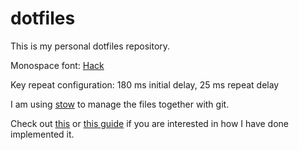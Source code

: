 # dotfiles

This is my personal dotfiles repository.

Monospace font: [Hack](https://github.com/source-foundry/Hack)

Key repeat configuration: 180 ms initial delay, 25 ms repeat delay

I am using [stow](https://www.gnu.org/software/stow/) to manage the files together with git.

Check out [this](http://www.garin.io/dotfiles-with-stow) or [this guide](https://alexpearce.me/2016/02/managing-dotfiles-with-stow/) if you are interested in how I have done implemented it.
